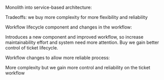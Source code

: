 Monolith into service-based architecture: 

Tradeoffs: we buy more complexity for more flexibility and reliability



Workflow lifecycle component and changes in the workflow: 

Introduces a new component and improved workflow, so increase maintainability effort and system need more attention. Buy we gain better control of ticket lifecycle.



Workflow changes to allow more reliable process: 

More complexity but we gain more control and reliability on the ticket workflow
